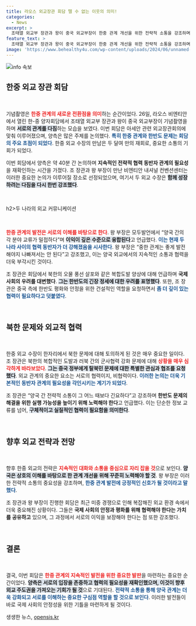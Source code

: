 ```yaml
---
title: 라오스 외교장관 회담 뗄 수 없는 이웃의 의미!
categories:
  - News
excerpt: >
  조태열 외교부 장관과 왕이 중국 외교부장이 한중 관계 개선을 위한 전략적 소통을 강조하며 회담을 진행했습니다. 한반도 긴장 속, 두 나라의 협력 필요성이 커지는 가운데, 북중 간의 끈끈한 유대도 주목받고 있습니다.
feature_text: >
  조태열 외교부 장관과 왕이 중국 외교부장이 한중 관계 개선을 위한 전략적 소통을 강조하며 회담을 진행했습니다. 한반도 긴장 속, 두 나라의 협력 필요성이 커지는 가운데, 북중 간의 끈끈한 유대도 주목받고 있습니다.
image: 'https://www.behealthy4u.com/wp-content/uploads/2024/06/unnamed-file.png'
---
```


<p><img src="https://www.behealthy4u.com/wp-content/uploads/2024/06/unnamed-file.png" alt="info 속보" /></p>

<h2 data-ke-size="size26">한중 외교 장관 회담</h2>

<p data-ke-size="size16">&nbsp;</p>

<p>기념촬영은 <b><span style="color: #ee2323;">한중 관계의 새로운 전환점을 의미</span></b>하는 순간이었다. 26일, 라오스 비엔티안에서 열린 한-중 양자회담에서 조태열 외교부 장관과 왕이 중국 외교부장이 기념촬영을 하며 <b><span style="background-color: #21538527;">서로의 관계를 다짐</span></b>하는 모습을 보였다. 이번 회담은 아세안 관련 외교장관회의에 맞춰 이루어졌으며, 양측은 많은 주제를 논의했다. <b><span style="color: #1a5490;">특히 한중 관계와 한반도 문제는 회담의 주요 초점이 되었다</span></b>. 한중 외교 수장의 만남은 두 달여 만의 재회로, 중요한 소통의 기회가 되었다.</p>

<p>이번 회담에서 양측은 약 40분 간 논의하며 <b>지속적인 전략적 협력 동반자 관계의 필요성</b>을 재확인하는 시간을 가졌다. 조 장관과 왕 부장이 만난 비엔티안 내셔널 컨벤션센터는 이러한 중요한 논의가 이루어질 장소로 선정되었으며, 여기서 두 외교 수장은 <b><span style="background-color: #21538527;">함께 성장하려는 다짐을 다시 한번 강조했다</span></b>.</p>

<p data-ke-size="size16">&nbsp;</p>

<p>h2>두 나라의 외교 커뮤니케이션</h2></p>

<p data-ke-size="size16">&nbsp;</p>

<p><b><span style="color: #ee2323;">한중 관계의 발전은 서로의 이해를 바탕으로 한다</span></b>. 왕 부장은 모두발언에서 “양국 간의 각 분야 교류가 밀접하다”며 <b><span style="background-color: #21538527;">이익이 깊은 수준으로 융합된다</span></b>고 언급했다. <b><span style="color: #1a5490;">이는 현재 두 나라 사이의 협력 동반자가 더 강해졌음을 시사한다</span></b>. 왕 부장은 “중한 관계는 좋게 발전해야지 나빠져서는 안 된다”고 강조했고, 이는 양국 외교에서의 지속적인 소통과 협력을 더욱 부각시킨 것이다.</p>

<p>조 장관은 회담에서 북한의 오물 풍선 살포와 같은 복합도발 양상에 대해 언급하며 <b>국제 사회의 우려를 대변했다</b>. <b><span style="background-color: #21538527;">그는 한반도의 긴장 정세에 대한 우려를 표명했다</span></b>. 또한, 조 장관은 중국 측에 한반도 평화와 안정을 위한 건설적인 역할을 요청하면서 <b><span style="color: #1a5490;">좀 더 깊이 있는 협력이 필요하다고 덧붙였다</span></b>.</p>

<p data-ke-size="size16">&nbsp;</p>

<h2>북한 문제와 외교적 협력</h2>

<p data-ke-size="size16">&nbsp;</p>

<p>한중 외교 수장이 한자리에서 북한 문제에 대해 토의하게 된 것은 매우 중요한 일이다. 조 장관은 북한의 복합적인 도발과 러북 간의 군사협력 강화 문제에 대해 <b><span style="color: #ee2323;">상황을 매우 심각하게 바라보았다</span></b>. <b><span style="background-color: #21538527;">그는 중국 정부에게 탈북민 문제에 대한 특별한 관심과 협조를 요청했다</span></b>. 외교 관계의 중요한 요소는 서로의 협력이지, 비협력이다. <b><span style="color: #1a5490;">이러한 논의는 더욱 기본적인 동반자 관계의 필요성을 각인시키는 계기가 되었다</span></b>.</p>

<p>조 장관은 “양국 간 전략적 소통이 그 어느 때보다 긴요하다”고 강조하며 <b>한반도 문제의 해결을 위한 실행 가능성을 높이기 위해 노력해야 한다</b>고 언급했다. 이는 단순한 정보 교류를 넘어, <b><span style="background-color: #21538527;">구체적이고 실질적인 협력이 필요함을 의미한다</span></b>.</p>

<p data-ke-size="size16">&nbsp;</p>

<h2>향후 외교 전략과 전망</h2>

<p data-ke-size="size16">&nbsp;</p>

<p>향후 한중 외교의 전략은 <b><span style="color: #ee2323;">지속적인 대화와 소통을 중심으로 자리 잡을 것</span></b>으로 보인다. <b><span style="background-color: #21538527;">양국은 상호의 이해를 바탕으로 한 관계 개선을 위해 꾸준히 노력해야 할 것</span></b>. 왕 부장은 이러한 전략적 소통의 중요성을 강조하며, <b><span style="color: #1a5490;">한중 관계 발전에 긍정적인 신호가 될 것이라고 말했다</span></b>.</p>

<p>조 장관과 왕 부장이 진행한 회담은 최근 미중 경쟁으로 인해 복잡해진 외교 환경 속에서 더욱 중요해진 상황이다. 그들은 <b>국제 사회의 안정과 평화를 위해 협력해야 한다는 가치를 공유하고</b> 있으며, 그 과정에서 서로의 이익을 보장해야 한다는 점 또한 강조했다.</p>

<p data-ke-size="size16">&nbsp;</p>

<h2>결론</h2>

<p data-ke-size="size16">&nbsp;</p>

<p>결국, 이번 회담은 <b><span style="color: #ee2323;">한중 관계의 지속적인 발전을 위한 중요한 발판</span></b>을 마련하는 중요한 순간이었다. <b><span style="background-color: #21538527;">양측은 서로의 입장을 존중하고 협력의 필요성을 재확인했으며, 이것이 향후 외교 주도권을 가져오는 기회가 될 것</span></b>으로 기대된다. <b><span style="color: #1a5490;">전략적 소통을 통해 양국 관계는 더욱 강화되고 서로를 이해하는 중요한 구심점 역할을 할 것으로 보인다</span></b>. 이러한 발전들이 바로 국제 사회의 안정성을 위한 기틀을 마련하게 될 것이다.</p>
생생한 뉴스, <a href="https://opensis.kr" rel="dofollow">opensis.kr</a>


